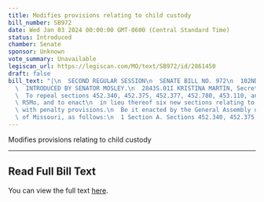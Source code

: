 ```yaml
---
title: Modifies provisions relating to child custody
bill_number: SB972
date: Wed Jan 03 2024 00:00:00 GMT-0600 (Central Standard Time)
status: Introduced
chamber: Senate
sponsor: Unknown
vote_summary: Unavailable
legiscan_url: https://legiscan.com/MO/text/SB972/id/2861450
draft: false
bill_text: "|\n  SECOND REGULAR SESSION\n  SENATE BILL NO. 972\n  102ND GENERA L ASSEMBLY\n\
  \  INTRODUCED BY SENATOR MOSLEY.\n  2843S.01I KRISTINA MARTIN, Secretary\n  AN ACT\n\
  \  To repeal sections 452.340, 452.375, 452.377, 452.780, 453.110, and 475.060,\
  \ RSMo, and to enact\n  in lieu thereof six new sections relating to child custody,\
  \ with penalty provisions.\n  Be it enacted by the General Assembly of the State\
  \ of Missouri, as follows:\n  1 Section A. Sections 452.340, 452.375, 452.377, 452.780,"
---
```

Modifies provisions relating to child custody

---

## Read Full Bill Text

You can view the full text [here](https://legiscan.com/MO/text/SB972/id/2861450).
